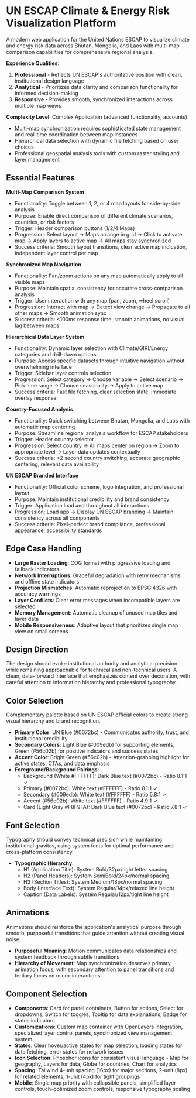 # UN ESCAP Climate & Energy Risk Visualization Platform

A modern web application for the United Nations ESCAP to visualize climate and energy risk data across Bhutan, Mongolia, and Laos with multi-map comparison capabilities for comprehensive regional analysis.

**Experience Qualities**:
1. **Professional** - Reflects UN ESCAP's authoritative position with clean, institutional design language
2. **Analytical** - Prioritizes data clarity and comparison functionality for informed decision-making  
3. **Responsive** - Provides smooth, synchronized interactions across multiple map views

**Complexity Level**: Complex Application (advanced functionality, accounts)
- Multi-map synchronization requires sophisticated state management and real-time coordination between map instances
- Hierarchical data selection with dynamic file fetching based on user choices
- Professional geospatial analysis tools with custom raster styling and layer management

## Essential Features

**Multi-Map Comparison System**
- Functionality: Toggle between 1, 2, or 4 map layouts for side-by-side analysis
- Purpose: Enable direct comparison of different climate scenarios, countries, or risk factors
- Trigger: Header comparison buttons (1/2/4 Maps)
- Progression: Select layout → Maps arrange in grid → Click to activate map → Apply layers to active map → All maps stay synchronized
- Success criteria: Smooth layout transitions, clear active map indication, independent layer control per map

**Synchronized Map Navigation**
- Functionality: Pan/zoom actions on any map automatically apply to all visible maps
- Purpose: Maintain spatial consistency for accurate cross-comparison analysis
- Trigger: User interaction with any map (pan, zoom, wheel scroll)
- Progression: Interact with map → Detect view change → Propagate to all other maps → Smooth animation sync
- Success criteria: <100ms response time, smooth animations, no visual lag between maps

**Hierarchical Data Layer System**
- Functionality: Dynamic layer selection with Climate/GIRI/Energy categories and drill-down options
- Purpose: Access specific datasets through intuitive navigation without overwhelming interface
- Trigger: Sidebar layer controls selection
- Progression: Select category → Choose variable → Select scenario → Pick time range → Choose seasonality → Apply to active map
- Success criteria: Fast file fetching, clear selection state, immediate overlay response

**Country-Focused Analysis**
- Functionality: Quick switching between Bhutan, Mongolia, and Laos with automatic map centering
- Purpose: Streamline regional analysis workflow for ESCAP stakeholders
- Trigger: Header country selector
- Progression: Select country → All maps center on region → Zoom to appropriate level → Layer data updates contextually
- Success criteria: <2 second country switching, accurate geographic centering, relevant data availability

**UN ESCAP Branded Interface**
- Functionality: Official color scheme, logo integration, and professional layout
- Purpose: Maintain institutional credibility and brand consistency
- Trigger: Application load and throughout all interactions
- Progression: Load app → Display UN ESCAP branding → Maintain consistency across all components
- Success criteria: Pixel-perfect brand compliance, professional appearance, accessibility standards

## Edge Case Handling

- **Large Raster Loading**: COG format with progressive loading and fallback indicators
- **Network Interruptions**: Graceful degradation with retry mechanisms and offline state indicators
- **Projection Mismatches**: Automatic reprojection to EPSG:4326 with accuracy warnings
- **Layer Conflicts**: Clear error messages when incompatible layers are selected
- **Memory Management**: Automatic cleanup of unused map tiles and layer data
- **Mobile Responsiveness**: Adaptive layout that prioritizes single map view on small screens

## Design Direction

The design should evoke institutional authority and analytical precision while remaining approachable for technical and non-technical users. A clean, data-forward interface that emphasizes content over decoration, with careful attention to information hierarchy and professional typography.

## Color Selection

Complementary palette based on UN ESCAP official colors to create strong visual hierarchy and brand recognition.

- **Primary Color**: UN Blue (#0072bc) - Communicates authority, trust, and institutional credibility
- **Secondary Colors**: Light Blue (#009edb) for supporting elements, Green (#56c02b) for positive indicators and success states
- **Accent Color**: Bright Green (#56c02b) - Attention-grabbing highlight for active states, CTAs, and data emphasis
- **Foreground/Background Pairings**: 
  - Background (White #FFFFFF): Dark Blue text (#0072bc) - Ratio 8.1:1 ✓
  - Primary (#0072bc): White text (#FFFFFF) - Ratio 8.1:1 ✓  
  - Secondary (#009edb): White text (#FFFFFF) - Ratio 5.8:1 ✓
  - Accent (#56c02b): White text (#FFFFFF) - Ratio 4.9:1 ✓
  - Card (Light Gray #F8F9FA): Dark Blue text (#0072bc) - Ratio 7.8:1 ✓

## Font Selection

Typography should convey technical precision while maintaining institutional gravitas, using system fonts for optimal performance and cross-platform consistency.

- **Typographic Hierarchy**:
  - H1 (Application Title): System Bold/32px/tight letter spacing
  - H2 (Panel Headers): System SemiBold/24px/normal spacing  
  - H3 (Section Titles): System Medium/18px/normal spacing
  - Body (Interface Text): System Regular/14px/relaxed line height
  - Caption (Data Labels): System Regular/12px/tight line height

## Animations

Animations should reinforce the application's analytical purpose through smooth, purposeful transitions that guide attention without creating visual noise.

- **Purposeful Meaning**: Motion communicates data relationships and system feedback through subtle transitions
- **Hierarchy of Movement**: Map synchronization deserves primary animation focus, with secondary attention to panel transitions and tertiary focus on micro-interactions

## Component Selection

- **Components**: Card for panel containers, Button for actions, Select for dropdowns, Switch for toggles, Tooltip for data explanations, Badge for status indicators
- **Customizations**: Custom map container with OpenLayers integration, specialized layer control panels, synchronized view management system
- **States**: Clear hover/active states for map selection, loading states for data fetching, error states for network issues
- **Icon Selection**: Phosphor icons for consistent visual language - Map for geography, Layers for data, Globe for countries, Chart for analytics
- **Spacing**: Tailwind 4-unit spacing (16px) for major sections, 2-unit (8px) for related elements, 1-unit (4px) for tight groupings
- **Mobile**: Single map priority with collapsible panels, simplified layer controls, touch-optimized zoom controls, responsive typography scaling